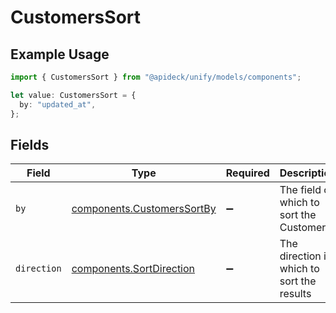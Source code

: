 # CustomersSort

## Example Usage

```typescript
import { CustomersSort } from "@apideck/unify/models/components";

let value: CustomersSort = {
  by: "updated_at",
};
```

## Fields

| Field                                                                    | Type                                                                     | Required                                                                 | Description                                                              | Example                                                                  |
| ------------------------------------------------------------------------ | ------------------------------------------------------------------------ | ------------------------------------------------------------------------ | ------------------------------------------------------------------------ | ------------------------------------------------------------------------ |
| `by`                                                                     | [components.CustomersSortBy](../../models/components/customerssortby.md) | :heavy_minus_sign:                                                       | The field on which to sort the Customers                                 | updated_at                                                               |
| `direction`                                                              | [components.SortDirection](../../models/components/sortdirection.md)     | :heavy_minus_sign:                                                       | The direction in which to sort the results                               |                                                                          |
